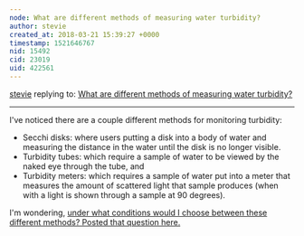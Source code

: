 ```yaml
---
node: What are different methods of measuring water turbidity?
author: stevie
created_at: 2018-03-21 15:39:27 +0000
timestamp: 1521646767
nid: 15492
cid: 23019
uid: 422561
---
```




[stevie](../profile/stevie) replying to: [What are different methods of measuring water turbidity?](../notes/warren/01-09-2018/what-are-different-methods-of-measuring-water-turbidity)

----
I've noticed there are a couple different methods for monitoring turbidity:

- Secchi disks: where users putting a disk into a body of water and measuring the distance in the water until the disk is no longer visible.
- Turbidity tubes: which require a sample of water to be viewed by the naked eye through the tube, and
- Turbidity meters: which requires a sample of water put into a meter that measures the amount of scattered light that sample produces (when with a light is shown through a sample at 90 degrees).

I'm wondering, [under what conditions would I choose between these different methods? Posted that question here.](https://publiclab.org/questions/stevie/03-21-2018/how-do-i-choose-a-method-for-monitoring-turbidity)